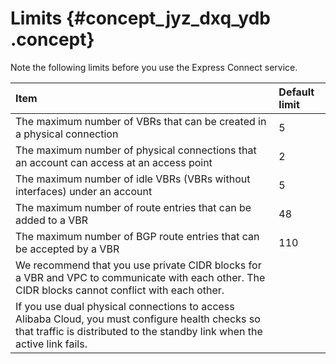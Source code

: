 # Limits {#concept_jyz_dxq_ydb .concept}

Note the following limits before you use the Express Connect service.

|Item|Default limit|
|:---|:------------|
|The maximum number of VBRs that can be created in a physical connection|5|
|The maximum number of physical connections that an account can access at an access point|2|
|The maximum number of idle VBRs \(VBRs without interfaces\) under an account|5|
|The maximum number of route entries that can be added to a VBR|48|
|The maximum number of BGP route entries that can be accepted by a VBR|110|
|We recommend that you use private CIDR blocks for a VBR and VPC to communicate with each other. The CIDR blocks cannot conflict with each other.|
|If you use dual physical connections to access Alibaba Cloud, you must configure health checks so that traffic is distributed to the standby link when the active link fails.|

